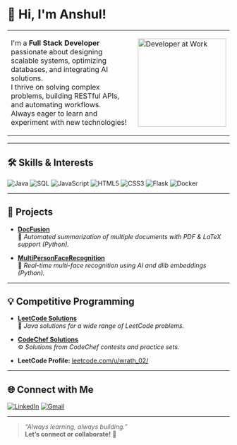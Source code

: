 # 👋 Hi, I'm Anshul!

<table>
  <tr>
    <td width="70%" style="vertical-align: top;">
      <p>
        I'm a <strong>Full Stack Developer</strong> passionate about designing scalable systems, optimizing databases, and integrating AI solutions. <br>
        I thrive on solving complex problems, building RESTful APIs, and automating workflows. <br>
        Always eager to learn and experiment with new technologies!
      </p>
    </td>
    <td>
      <img src="https://media.giphy.com/media/78XCFBGOlS6keY1Bil/giphy.gif" width="200" alt="Developer at Work"/>
    </td>
  </tr>
</table>

---

## 🛠️ Skills & Interests

![Java](https://img.shields.io/badge/Java-ED8B00?style=flat-square&logo=java&logoColor=white)
![SQL](https://img.shields.io/badge/SQL-4479A1?style=flat-square&logo=postgresql&logoColor=white)
![JavaScript](https://img.shields.io/badge/JavaScript-F7DF1E?style=flat-square&logo=javascript&logoColor=black)
![HTML5](https://img.shields.io/badge/HTML5-E34F26?style=flat-square&logo=html5&logoColor=white)
![CSS3](https://img.shields.io/badge/CSS3-1572B6?style=flat-square&logo=css3&logoColor=white)
![Flask](https://img.shields.io/badge/Flask-000?style=flat-square&logo=flask&logoColor=white)
![Docker](https://img.shields.io/badge/Docker-2496ED?style=flat-square&logo=docker&logoColor=white)

---

## 🚀 Projects

- [**DocFusion**](https://github.com/wrath-02/DocFusion)  
  📄 _Automated summarization of multiple documents with PDF & LaTeX support (Python)._

- [**MultiPersonFaceRecognition**](https://github.com/wrath-02/MultiPersonFaceRecognition)  
  🤖 _Real-time multi-face recognition using AI and dlib embeddings (Python)._

---

## 💡 Competitive Programming

- [**LeetCode Solutions**](https://github.com/wrath-02/Leetcode)  
  🧠 _Java solutions for a wide range of LeetCode problems._

- [**CodeChef Solutions**](https://github.com/wrath-02/CodeChef)  
  ⚙️ _Solutions from CodeChef contests and practice sets._

- **LeetCode Profile:** [leetcode.com/u/wrath_02/](https://leetcode.com/u/wrath_02/)

---

## 🌐 Connect with Me

[![LinkedIn](https://img.shields.io/badge/-LinkedIn-blue?logo=linkedin&logoColor=white&style=flat-square)](https://www.linkedin.com/in/anshulkr02/)
[![Gmail](https://img.shields.io/badge/-anshulkr02@gmail.com-D14836?logo=gmail&logoColor=white&style=flat-square)](mailto:anshulkr02@gmail.com)

---

> _“Always learning, always building.”_  
> <strong>Let’s connect or collaborate!</strong> 🚀
